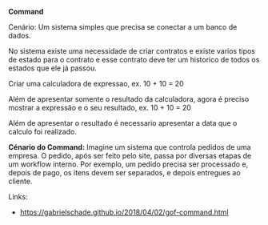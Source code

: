 **Command**

Cenário: Um sistema simples que precisa se conectar a um banco de dados.

No sistema existe uma necessidade de criar contratos e existe varios tipos de estado para o contrato e esse contrato deve ter um historico de todos os estados que ele já passou.

Criar uma calculadora de expressao, ex. 10 + 10 = 20

Além de apresentar somente o resultado da calculadora, agora é preciso mostrar a expressão e o seu resultado, ex. 10 + 10 = 20

Além de apresentar o resultado é necessario apresentar a data que o calculo foi realizado.

**Cénario do Command:**
Imagine um sistema que controla pedidos de uma empresa. O pedido, após ser feito pelo site, passa por diversas etapas de um workflow interno. Por exemplo, um pedido precisa ser processado e, depois de pago, os itens devem ser separados, e depois entregues ao cliente.

Links: 
- https://gabrielschade.github.io/2018/04/02/gof-command.html